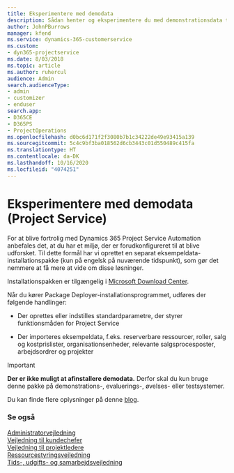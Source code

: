 ```yaml
---
title: Eksperimentere med demodata
description: Sådan henter og eksperimentere du med demonstrationsdata til Project Service Automation.
author: JohnPBurrows
manager: kfend
ms.service: dynamics-365-customerservice
ms.custom:
- dyn365-projectservice
ms.date: 8/03/2018
ms.topic: article
ms.author: ruhercul
audience: Admin
search.audienceType:
- admin
- customizer
- enduser
search.app:
- D365CE
- D365PS
- ProjectOperations
ms.openlocfilehash: d0bc6d171f2f3080b7b1c34222de49e93415a139
ms.sourcegitcommit: 5c4c9bf3ba018562d6cb3443c01d550489c415fa
ms.translationtype: HT
ms.contentlocale: da-DK
ms.lasthandoff: 10/16/2020
ms.locfileid: "4074251"
---
```

# <a name="experiment-with-demo-data-project-service"></a>Eksperimentere med demodata (Project Service)

For at blive fortrolig med Dynamics 365 Project Service Automation anbefales det, at du har et miljø, der er forudkonfigureret til at blive udforsket. Til dette formål har vi oprettet en separat eksempeldata-installationspakke (kun på engelsk på nuværende tidspunkt), som gør det nemmere at få mere at vide om disse løsninger. 

Installationspakken er tilgængelig i [Microsoft Download Center](https://go.microsoft.com/fwlink/?linkid=859966).  

Når du kører Package Deployer-installationsprogrammet, udføres der følgende handlinger: 
  
-   Der oprettes eller indstilles standardparametre, der styrer funktionsmåden for Project Service  
  
-   Der importeres eksempeldata, f.eks. reserverbare ressourcer, roller, salg og kostprislister, organisationsenheder, relevante salgsprocesposter, arbejdsordrer og projekter    
  
> [!IMPORTANT]
> **Der er ikke muligt at afinstallere demodata.** Derfor skal du kun bruge denne pakke på demonstrations-, evaluerings-, øvelses- eller testsystemer.

Du kan finde flere oplysninger på denne [blog](https://blogs.msdn.microsoft.com/crm/2017/10/24/microsoft-dynamics-365-for-field-service-and-project-service-automation-sample-data).





  
### <a name="see-also"></a>Se også  
 [Administratorvejledning](../psa/admin-guide.md)   
 [Vejledning til kundechefer](../psa/account-manager-guide.md)   
 [Vejledning til projektledere](../psa/project-manager-guide.md)   
 [Ressourcestyringsvejledning](../psa/resource-manager-guide.md)   
 [Tids-, udgifts- og samarbejdsvejledning](../psa/time-expense-collaboration-guide.md)
